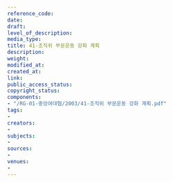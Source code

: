 ```yaml
---
reference_code: 
date: 
draft: 
level_of_description: 
media_type: 
title: 41-조직위 부문운동 강화 계획
description: 
weight: 
modified_at: 
created_at: 
link: 
public_access_status: 
copyright_status: 
components:
- "/RG-01-중앙여대협/2003/41-조직위 부문운동 강화 계획.pdf"
tags:
- 
creators:
- 
subjects:
- 
sources:
- 
venues:
- 
---
```

